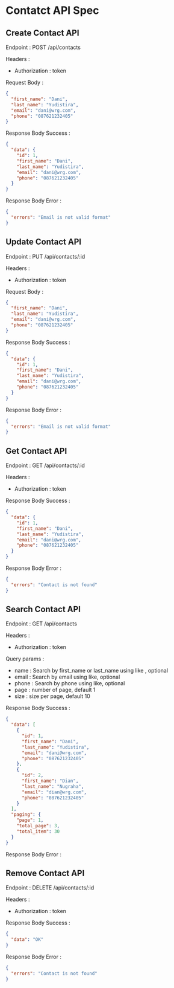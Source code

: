 # Contatct API Spec

## Create Contact API

Endpoint : POST /api/contacts

Headers :

- Authorization : token

Request Body :

```json
{
  "first_name": "Dani",
  "last_name": "Yudistira",
  "email": "dani@wrg.com",
  "phone": "087621232405"
}
```

Response Body Success :

```json
{
  "data": {
    "id": 1,
    "first_name": "Dani",
    "last_name": "Yudistira",
    "email": "dani@wrg.com",
    "phone": "087621232405"
  }
}
```

Response Body Error :

```json
{
  "errors": "Email is not valid format"
}
```

## Update Contact API

Endpoint : PUT /api/contacts/:id

Headers :

- Authorization : token

Request Body :

```json
{
  "first_name": "Dani",
  "last_name": "Yudistira",
  "email": "dani@wrg.com",
  "phone": "087621232405"
}
```

Response Body Success :

```json
{
  "data": {
    "id": 1,
    "first_name": "Dani",
    "last_name": "Yudistira",
    "email": "dani@wrg.com",
    "phone": "087621232405"
  }
}
```

Response Body Error :

```json
{
  "errors": "Email is not valid format"
}
```

## Get Contact API

Endpoint : GET /api/contacts/:id

Headers :

- Authorization : token

Response Body Success :

```json
{
  "data": {
    "id": 1,
    "first_name": "Dani",
    "last_name": "Yudistira",
    "email": "dani@wrg.com",
    "phone": "087621232405"
  }
}
```

Response Body Error :

```json
{
  "errors": "Contact is not found"
}
```

## Search Contact API

Endpoint : GET /api/contacts

Headers :

- Authorization : token

Query params :

- name : Search by first_name or last_name using like , optional
- email : Search by email using like, optional
- phone : Search by phone using like, optional
- page : number of page, default 1
- size : size per page, default 10

Response Body Success :

```json
{
  "data": [
    {
      "id": 1,
      "first_name": "Dani",
      "last_name": "Yudistira",
      "email": "dani@wrg.com",
      "phone": "087621232405"
    },
    {
      "id": 2,
      "first_name": "Dian",
      "last_name": "Nugraha",
      "email": "dian@wrg.com",
      "phone": "087621232405"
    }
  ],
  "paging": {
    "page": 1,
    "total_page": 3,
    "total_item": 30
  }
}
```

Response Body Error :

## Remove Contact API

Endpoint : DELETE /api/contacts/:id

Headers :

- Authorization : token

Response Body Success :

```json
{
  "data": "OK"
}
```

Response Body Error :

```json
{
  "errors": "Contact is not found"
}
```
